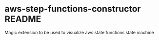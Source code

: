 # aws-step-functions-constructor README

Magic extension to be used to visualize aws state functions state machine
